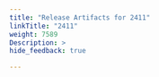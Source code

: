 ```yaml
---
title: "Release Artifacts for 2411"
linkTitle: "2411"
weight: 7589
Description: >
hide_feedback: true

---
```

